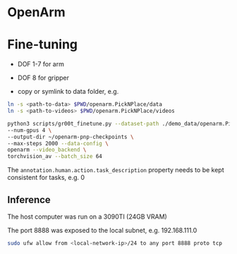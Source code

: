 # OpenArm

# Fine-tuning
- DOF 1-7 for arm
- DOF 8 for gripper

- copy or symlink to data folder, e.g.
```sh
ln -s <path-to-data> $PWD/openarm.PickNPlace/data 
ln -s <path-to-videos> $PWD/openarm.PickNPlace/videos
```

```sh
python3 scripts/gr00t_finetune.py --dataset-path ./demo_data/openarm.PickNPlace/ \
--num-gpus 4 \
--output-dir ~/openarm-pnp-checkpoints \
--max-steps 2000 --data-config \
openarm --video_backend \
torchvision_av --batch_size 64
```

The `annotation.human.action.task_description` property needs to be kept consistent for tasks, e.g. 0

## Inference

The host computer was run on a 3090TI (24GB VRAM)

The port 8888 was exposed to the local subnet, e.g. 192.168.111.0
```sh
sudo ufw allow from <local-network-ip>/24 to any port 8888 proto tcp
```


